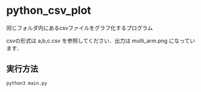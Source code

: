 # python_csv_plot

同じフォルダ内にあるcsvファイルをグラフ化するプログラム

csvの形式は a,b,c.csv を参照してください．出力は multi_arm.png になっています．

## 実行方法
```
python3 main.py
```
